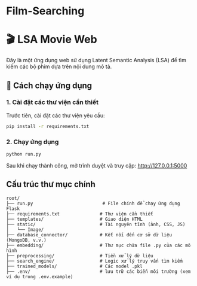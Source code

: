 # Film-Searching
<!-- 

## 📥 Data Retrieval Script

To keep our credentials secure, we use a `.env` file to store the MongoDB connection URI.
```env
MONGO_URI=[your_mongodb_uri]
```

Then use the below script to retrieve data.
```python
from pymongo import MongoClient
import pandas as pd
from dotenv import load_dotenv
import os

# Load environment variables from .env file
load_dotenv()

# Get the MongoDB URI from environment variable
uri = os.getenv("MONGO_URI")

client = MongoClient(
    uri,
    tls=True,
    tlsAllowInvalidCertificates=True
)

db = client["Film"]
collection = db["Data"]
cursor = collection.find({}, {"_id": 0})
df = pd.DataFrame(list(cursor))
``` -->

# 🎬 LSA Movie Web

Đây là một ứng dụng web sử dụng Latent Semantic Analysis (LSA) để tìm kiếm các bộ phim dựa trên nội dung mô tả.

## 🚀 Cách chạy ứng dụng

### 1. Cài đặt các thư viện cần thiết

Trước tiên, cài đặt các thư viện yêu cầu:

```bash
pip install -r requirements.txt
```

### 2. Chạy ứng dụng
```python
python run.py
```
Sau khi chạy thành công, mở trình duyệt và truy cập: http://127.0.0.1:5000

## Cấu trúc thư mục chính
```
root/
├── run.py                          # File chính để chạy ứng dụng Flask
├── requirements.txt               # Thư viện cần thiết
├── templates/                     # Giao diện HTML
├── static/                        # Tài nguyên tĩnh (ảnh, CSS, JS)
│   └── Image/
├── database_connector/            # Kết nối đến cơ sở dữ liệu (MongoDB, v.v.)
├── embedding/                     # Thư mục chứa file .py của các mô hình
├── preprocessing/                 # Tiền xử lý dữ liệu
├── search_engine/                 # Logic xử lý truy vấn tìm kiếm
├── trained_models/                # Các model .pkl
├── .env/                          # lưu trữ các biến môi trường (xem ví dụ trong .env.example)
```
